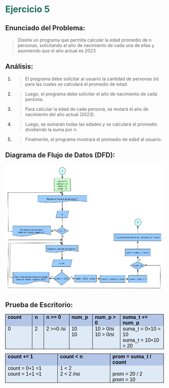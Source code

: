 # <span style="color: #1D6F58; font-weight: bold;">Ejercicio 5 </span>


## <span style="color: #2A2929; font-weight: bold;">Enunciado del Problema:</span>
> Diseñe un programa que permita calcular la edad promedio de n personas, solicitando el año de nacimiento de cada una de ellas y asumiendo que el año actual es 2023.

## <span style="color: #2A2929; font-weight: bold;">Análisis:</span>
1. > El programa debe solicitar al usuario la cantidad de personas (n) para las cuales se calculará el promedio de edad.
2. > Luego, el programa debe solicitar el año de nacimiento de cada persona.
3. > Para calcular la edad de cada persona, se restará el año de nacimiento del año actual (2023).
4. > Luego, se sumarán todas las edades y se calculará el promedio dividiendo la suma por n.
5. > Finalmente, el programa mostrará el promedio de edad al usuario.



## <span style="color: #2A2929; font-weight: bold;">Diagrama de Flujo de Datos (DFD):</span>
<p align="center">
  <img src="Imagenes/5.png"  width="600" height="400">
</p>

## <span style="color: #2A2929; font-weight: bold;">Prueba de Escritorio:</span>
<table style="border-collapse:collapse;border:none;">
    <tbody>
        <tr>
            <td style="width: 73.55pt;border-width: 1pt;border-style: solid;border-color: black black rgb(156, 194, 229);border-image: initial;background: rgb(180, 198, 231);padding: 0cm 5.4pt;vertical-align: top;">
                <p style='margin-top:0cm;margin-right:0cm;margin-bottom:0cm;margin-left:0cm;font-size:11.0pt;font-family:"Calibri",sans-serif;line-height:normal;'><strong><span style='font-size:16px;font-family:  "Arial",sans-serif;color:black;'>count</span></strong></p>
            </td>
            <td style="width: 25.45pt;border-top: 1pt solid black;border-left: none;border-bottom: 1pt solid rgb(156, 194, 229);border-right: 1pt solid black;background: rgb(180, 198, 231);padding: 0cm 5.4pt;vertical-align: top;">
                <p style='margin-top:0cm;margin-right:0cm;margin-bottom:0cm;margin-left:0cm;font-size:11.0pt;font-family:"Calibri",sans-serif;line-height:normal;'><strong><span style='font-size:16px;font-family:  "Arial",sans-serif;color:black;'>n</span></strong></p>
            </td>
            <td style="width: 77.95pt;border-top: 1pt solid black;border-left: none;border-bottom: 1pt solid rgb(156, 194, 229);border-right: 1pt solid black;background: rgb(180, 198, 231);padding: 0cm 5.4pt;vertical-align: top;">
                <p style='margin-top:0cm;margin-right:0cm;margin-bottom:0cm;margin-left:0cm;font-size:11.0pt;font-family:"Calibri",sans-serif;line-height:normal;'><strong><span style='font-size:16px;font-family:  "Arial",sans-serif;color:black;'>n &gt;= 0</span></strong></p>
            </td>
            <td style="width: 49.6pt;border-top: 1pt solid black;border-left: none;border-bottom: 1pt solid rgb(156, 194, 229);border-right: 1pt solid black;background: rgb(180, 198, 231);padding: 0cm 5.4pt;vertical-align: top;">
                <p style='margin-top:0cm;margin-right:0cm;margin-bottom:0cm;margin-left:0cm;font-size:11.0pt;font-family:"Calibri",sans-serif;line-height:normal;'><strong><span style='font-size:16px;font-family:  "Arial",sans-serif;color:black;'>num_p</span></strong></p>
            </td>
            <td style="width: 70.9pt;border-top: 1pt solid black;border-left: none;border-bottom: 1pt solid rgb(156, 194, 229);border-right: 1pt solid black;background: rgb(180, 198, 231);padding: 0cm 5.4pt;vertical-align: top;">
                <p style='margin-top:0cm;margin-right:0cm;margin-bottom:0cm;margin-left:0cm;font-size:11.0pt;font-family:"Calibri",sans-serif;line-height:normal;'><strong><span style='font-size:16px;font-family:  "Arial",sans-serif;color:black;'>num_p &gt; 0</span></strong></p>
            </td>
            <td style="width: 143.95pt;border-top: 1pt solid black;border-left: none;border-bottom: 1pt solid rgb(156, 194, 229);border-right: 1pt solid black;background: rgb(180, 198, 231);padding: 0cm 5.4pt;vertical-align: top;">
                <p style='margin-top:0cm;margin-right:0cm;margin-bottom:0cm;margin-left:0cm;font-size:11.0pt;font-family:"Calibri",sans-serif;line-height:normal;'><strong><span style='font-size:16px;font-family:  "Arial",sans-serif;color:black;'>suma_t += num_p</span></strong></p>
            </td>
        </tr>
        <tr>
            <td style="width: 73.55pt;border-right: 1pt solid black;border-bottom: 1pt solid black;border-left: 1pt solid black;border-image: initial;border-top: none;background: rgb(222, 234, 246);padding: 0cm 5.4pt;vertical-align: top;">
                <p style='margin-top:0cm;margin-right:0cm;margin-bottom:0cm;margin-left:0cm;font-size:11.0pt;font-family:"Calibri",sans-serif;line-height:normal;'><span style='font-size:16px;font-family:"Arial",sans-serif;color:black;'>0</span></p>
            </td>
            <td style="width: 25.45pt;border-top: none;border-left: none;border-bottom: 1pt solid black;border-right: 1pt solid black;background: rgb(222, 234, 246);padding: 0cm 5.4pt;vertical-align: top;">
                <p style='margin-top:0cm;margin-right:0cm;margin-bottom:0cm;margin-left:0cm;font-size:11.0pt;font-family:"Calibri",sans-serif;line-height:normal;'><span style='font-size:16px;font-family:"Arial",sans-serif;color:black;'>2</span></p>
            </td>
            <td style="width: 77.95pt;border-top: none;border-left: none;border-bottom: 1pt solid black;border-right: 1pt solid black;background: rgb(222, 234, 246);padding: 0cm 5.4pt;vertical-align: top;">
                <p style='margin-top:0cm;margin-right:0cm;margin-bottom:0cm;margin-left:0cm;font-size:11.0pt;font-family:"Calibri",sans-serif;line-height:normal;'><span style='font-size:16px;font-family:"Arial",sans-serif;color:black;'>2 &gt;=0 /si</span></p>
            </td>
            <td style="width: 49.6pt;border-top: none;border-left: none;border-bottom: 1pt solid black;border-right: 1pt solid black;background: rgb(222, 234, 246);padding: 0cm 5.4pt;vertical-align: top;">
                <p style='margin-top:0cm;margin-right:0cm;margin-bottom:0cm;margin-left:0cm;font-size:11.0pt;font-family:"Calibri",sans-serif;line-height:normal;'><span style='font-size:16px;font-family:"Arial",sans-serif;color:black;'>10</span></p>
                <p style='margin-top:0cm;margin-right:0cm;margin-bottom:0cm;margin-left:0cm;font-size:11.0pt;font-family:"Calibri",sans-serif;line-height:normal;'><span style='font-size:16px;font-family:"Arial",sans-serif;color:black;'>10</span></p>
            </td>
            <td style="width: 70.9pt;border-top: none;border-left: none;border-bottom: 1pt solid black;border-right: 1pt solid black;background: rgb(222, 234, 246);padding: 0cm 5.4pt;vertical-align: top;">
                <p style='margin-top:0cm;margin-right:0cm;margin-bottom:0cm;margin-left:0cm;font-size:11.0pt;font-family:"Calibri",sans-serif;line-height:normal;'><span style='font-size:16px;font-family:"Arial",sans-serif;color:black;'>10 &gt; 0/si</span></p>
                <p style='margin-top:0cm;margin-right:0cm;margin-bottom:0cm;margin-left:0cm;font-size:11.0pt;font-family:"Calibri",sans-serif;line-height:normal;'><span style='font-size:16px;font-family:"Arial",sans-serif;color:black;'>10 &gt; 0/si</span></p>
            </td>
            <td style="width: 143.95pt;border-top: none;border-left: none;border-bottom: 1pt solid black;border-right: 1pt solid black;background: rgb(222, 234, 246);padding: 0cm 5.4pt;vertical-align: top;">
                <p style='margin-top:0cm;margin-right:0cm;margin-bottom:0cm;margin-left:0cm;font-size:11.0pt;font-family:"Calibri",sans-serif;line-height:normal;'><span style='font-size:16px;font-family:"Arial",sans-serif;color:black;'>suma_t = 0+10 = 10</span></p>
                <p style='margin-top:0cm;margin-right:0cm;margin-bottom:0cm;margin-left:0cm;font-size:11.0pt;font-family:"Calibri",sans-serif;line-height:normal;'><span style='font-size:16px;font-family:"Arial",sans-serif;color:black;'>suma_t = 10+10 = 20</span></p>
            </td>
        </tr>
    </tbody>
</table>
<table style="border-collapse:collapse;border:none;">
    <tbody>
        <tr>
            <td style="width: 147.1pt;border-width: 1pt;border-style: solid;border-color: black black rgb(156, 194, 229);border-image: initial;background: rgb(180, 198, 231);padding: 0cm 5.4pt;vertical-align: top;">
                <p style='margin-top:0cm;margin-right:0cm;margin-bottom:0cm;margin-left:0cm;font-size:11.0pt;font-family:"Calibri",sans-serif;line-height:normal;'><strong><span style='font-size:16px;font-family:  "Arial",sans-serif;color:black;'>count += 1</span></strong></p>
            </td>
            <td style="width: 147.15pt;border-top: 1pt solid black;border-left: none;border-bottom: 1pt solid rgb(156, 194, 229);border-right: 1pt solid black;background: rgb(180, 198, 231);padding: 0cm 5.4pt;vertical-align: top;">
                <p style='margin-top:0cm;margin-right:0cm;margin-bottom:0cm;margin-left:0cm;font-size:11.0pt;font-family:"Calibri",sans-serif;line-height:normal;'><strong><span style='font-size:16px;font-family:  "Arial",sans-serif;color:black;'>count &lt; n</span></strong></p>
            </td>
            <td style="width: 147.15pt;border-top: 1pt solid black;border-left: none;border-bottom: 1pt solid rgb(156, 194, 229);border-right: 1pt solid black;background: rgb(180, 198, 231);padding: 0cm 5.4pt;vertical-align: top;">
                <p style='margin-top:0cm;margin-right:0cm;margin-bottom:0cm;margin-left:0cm;font-size:11.0pt;font-family:"Calibri",sans-serif;line-height:normal;'><strong><span style='font-size:16px;font-family:  "Arial",sans-serif;color:black;'>prom = suma_t / count</span></strong></p>
            </td>
        </tr>
        <tr>
            <td style="width: 147.1pt;border-right: 1pt solid black;border-bottom: 1pt solid black;border-left: 1pt solid black;border-image: initial;border-top: none;background: rgb(222, 234, 246);padding: 0cm 5.4pt;vertical-align: top;">
                <p style='margin-top:0cm;margin-right:0cm;margin-bottom:0cm;margin-left:0cm;font-size:11.0pt;font-family:"Calibri",sans-serif;line-height:normal;'><span style='font-size:16px;font-family:"Arial",sans-serif;color:black;'>count = 0+1 =1</span></p>
                <p style='margin-top:0cm;margin-right:0cm;margin-bottom:0cm;margin-left:0cm;font-size:11.0pt;font-family:"Calibri",sans-serif;line-height:normal;'><span style='font-size:16px;font-family:"Arial",sans-serif;color:black;'>count = 1+1 =1</span></p>
            </td>
            <td style="width: 147.15pt;border-top: none;border-left: none;border-bottom: 1pt solid black;border-right: 1pt solid black;background: rgb(222, 234, 246);padding: 0cm 5.4pt;vertical-align: top;">
                <p style='margin-top:0cm;margin-right:0cm;margin-bottom:0cm;margin-left:0cm;font-size:11.0pt;font-family:"Calibri",sans-serif;line-height:normal;'><span style='font-size:16px;font-family:"Arial",sans-serif;color:black;'>1 &lt; 2</span></p>
                <p style='margin-top:0cm;margin-right:0cm;margin-bottom:0cm;margin-left:0cm;font-size:11.0pt;font-family:"Calibri",sans-serif;line-height:normal;'><span style='font-size:16px;font-family:"Arial",sans-serif;color:black;'>2 &lt; 2 /no</span></p>
            </td>
            <td style="width: 147.15pt;border-top: none;border-left: none;border-bottom: 1pt solid black;border-right: 1pt solid black;background: rgb(222, 234, 246);padding: 0cm 5.4pt;vertical-align: top;">
                <p style='margin-top:0cm;margin-right:0cm;margin-bottom:0cm;margin-left:0cm;font-size:11.0pt;font-family:"Calibri",sans-serif;line-height:normal;'><span style='font-size:16px;font-family:"Arial",sans-serif;'>&nbsp;</span></p>
                <p style='margin-top:0cm;margin-right:0cm;margin-bottom:0cm;margin-left:0cm;font-size:11.0pt;font-family:"Calibri",sans-serif;line-height:normal;'><span style='font-size:16px;font-family:"Arial",sans-serif;color:black;'>prom = 20 / 2</span></p>
                <p style='margin-top:0cm;margin-right:0cm;margin-bottom:0cm;margin-left:0cm;font-size:11.0pt;font-family:"Calibri",sans-serif;line-height:normal;'><span style='font-size:16px;font-family:"Arial",sans-serif;color:black;'>prom = 10</span></p>
            </td>
        </tr>
    </tbody>
</table>
